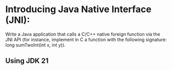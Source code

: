 # Introducing Java Native Interface (JNI):
Write a Java application that calls a C/C++ native foreign function via the JNI API (for instance, implement in C a function with the following signature: long sumTwoInt(int x, int y)).

## Using JDK 21